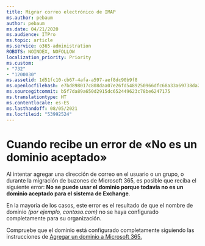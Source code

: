 ```yaml
---
title: Migrar correo electrónico de IMAP
ms.author: pebaum
author: pebaum
ms.date: 04/21/2020
ms.audience: ITPro
ms.topic: article
ms.service: o365-administration
ROBOTS: NOINDEX, NOFOLLOW
localization_priority: Priority
ms.custom:
- "732"
- "1200030"
ms.assetid: 1d51fc10-cb67-4afa-a597-aef8dc90b9f8
ms.openlocfilehash: e7bd898017c808daa07e26fd5489250966dfc68a33a69738da2b694b9af2fb74
ms.sourcegitcommit: b5f7da89a650d2915dc652449623c78be6247175
ms.translationtype: HT
ms.contentlocale: es-ES
ms.lasthandoff: 08/05/2021
ms.locfileid: "53992524"
---
```

# <a name="when-you-get-a-not-an-accepted-domain-error"></a>Cuando recibe un error de «No es un dominio aceptado»

Al intentar agregar una dirección de correo en el usuario o un grupo, o durante la migración de buzones de Microsoft 365, es posible que reciba el siguiente error: **No se puede usar el dominio porque todavía no es un dominio aceptado para el sistema de Exchange**.
  
En la mayoría de los casos, este error es el resultado de que el nombre de dominio *(por ejemplo, contoso.com)* no se haya configurado completamente para su organización.
  
Compruebe que el dominio está configurado completamente siguiendo las instrucciones de [Agregar un dominio a Microsoft 365.](https://docs.microsoft.com/microsoft-365/admin/setup/add-domain)
  